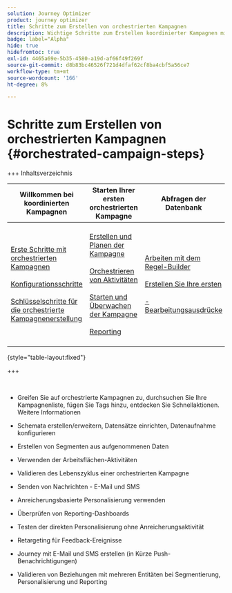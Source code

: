 ```yaml
---
solution: Journey Optimizer
product: journey optimizer
title: Schritte zum Erstellen von orchestrierten Kampagnen
description: Wichtige Schritte zum Erstellen koordinierter Kampagnen mit Adobe Journey Optimizer
badge: label="Alpha"
hide: true
hidefromtoc: true
exl-id: 4465a69e-5b35-4580-a19d-af66f49f269f
source-git-commit: d8b83bc46526f721d4dfaf62cf8ba4cbf5a56ce7
workflow-type: tm+mt
source-wordcount: '166'
ht-degree: 8%

---
```


# Schritte zum Erstellen von orchestrierten Kampagnen {#orchestrated-campaign-steps}

+++ Inhaltsverzeichnis

| Willkommen bei koordinierten Kampagnen | Starten Ihrer ersten orchestrierten Kampagne | Abfragen der Datenbank | Aktivitäten für orchestrierte Kampagnen |
|---|---|---|---|
| [Erste Schritte mit orchestrierten Kampagnen](gs-orchestrated-campaigns.md)<br/><br/>[Konfigurationsschritte](configuration-steps.md)<br/><br/>[Schlüsselschritte für die orchestrierte Kampagnenerstellung](gs-campaign-creation.md) | [Erstellen und Planen der Kampagne](create-orchestrated-campaign.md)<br/><br/>[Orchestrieren von Aktivitäten](orchestrate-activities.md)<br/><br/>[ Starten und Überwachen der Kampagne](start-monitor-campaigns.md)<br/><br/>[Reporting](reporting-campaigns.md) | [Arbeiten mit dem Regel-Builder](orchestrated-rule-builder.md)<br/><br/>[Erstellen Sie Ihre ersten ](build-query.md)<br/><br/>[-Bearbeitungsausdrücke](edit-expressions.md) | [Erste Schritte mit Aktivitäten](activities/about-activities.md)<br/><br/>Aktivitäten:<br/>[Und-Verknüpfung](activities/and-join.md) - [Zielgruppe aufbauen](activities/build-audience.md) - [Dimension ändern](activities/change-dimension.md) - [Kanalaktivitäten](activities/channels.md) - [Kombinieren](activities/combine.md) - [Anreicherung](activities/deduplication.md) - [Verzweigung](activities/enrichment.md) - [Abstimmung](activities/fork.md) [&#128279;](activities/reconciliation.md) [&#128279;](activities/split.md) - Aufspaltung[Warten](activities/wait.md) |

{style="table-layout:fixed"}

+++

<br/>

* Greifen Sie auf orchestrierte Kampagnen zu, durchsuchen Sie Ihre Kampagnenliste, fügen Sie Tags hinzu, entdecken Sie Schnellaktionen. Weitere Informationen
* Schemata erstellen/erweitern, Datensätze einrichten, Datenaufnahme konfigurieren

* Erstellen von Segmenten aus aufgenommenen Daten
* Verwenden der Arbeitsflächen-Aktivitäten
* Validieren des Lebenszyklus einer orchestrierten Kampagne

* Senden von Nachrichten - E-Mail und SMS
* Anreicherungsbasierte Personalisierung verwenden
* Überprüfen von Reporting-Dashboards

* Testen der direkten Personalisierung ohne Anreicherungsaktivität
* Retargeting für Feedback-Ereignisse
* Journey mit E-Mail und SMS erstellen (in Kürze Push-Benachrichtigungen)

* Validieren von Beziehungen mit mehreren Entitäten bei Segmentierung, Personalisierung und Reporting




